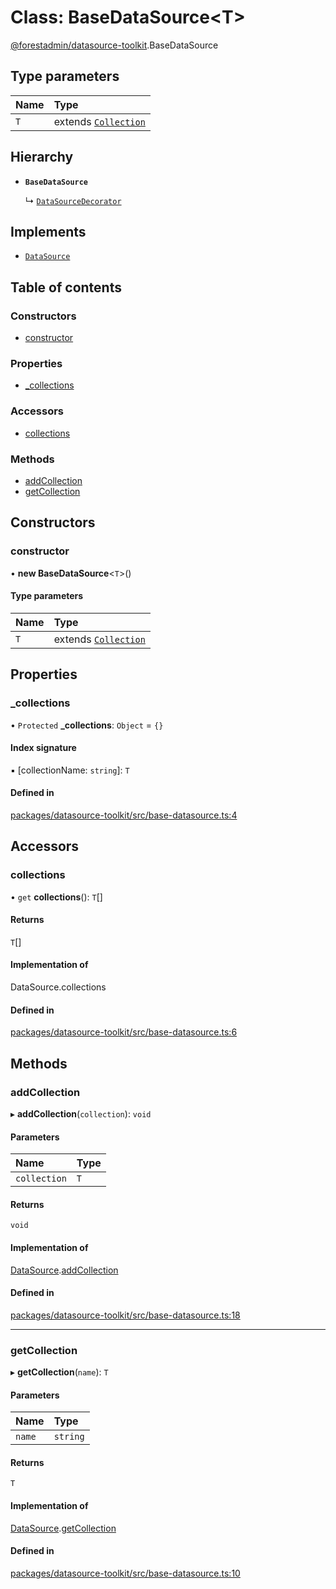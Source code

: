 # Class: BaseDataSource<T\>

[@forestadmin/datasource-toolkit](../wiki/@forestadmin.datasource-toolkit).BaseDataSource

## Type parameters

| Name | Type |
| :------ | :------ |
| `T` | extends [`Collection`](../wiki/@forestadmin.datasource-toolkit.Collection) |

## Hierarchy

- **`BaseDataSource`**

  ↳ [`DataSourceDecorator`](../wiki/@forestadmin.datasource-toolkit.DataSourceDecorator)

## Implements

- [`DataSource`](../wiki/@forestadmin.datasource-toolkit.DataSource)

## Table of contents

### Constructors

- [constructor](../wiki/@forestadmin.datasource-toolkit.BaseDataSource#constructor)

### Properties

- [\_collections](../wiki/@forestadmin.datasource-toolkit.BaseDataSource#_collections)

### Accessors

- [collections](../wiki/@forestadmin.datasource-toolkit.BaseDataSource#collections)

### Methods

- [addCollection](../wiki/@forestadmin.datasource-toolkit.BaseDataSource#addcollection)
- [getCollection](../wiki/@forestadmin.datasource-toolkit.BaseDataSource#getcollection)

## Constructors

### constructor

• **new BaseDataSource**<`T`\>()

#### Type parameters

| Name | Type |
| :------ | :------ |
| `T` | extends [`Collection`](../wiki/@forestadmin.datasource-toolkit.Collection) |

## Properties

### \_collections

• `Protected` **\_collections**: `Object` = `{}`

#### Index signature

▪ [collectionName: `string`]: `T`

#### Defined in

[packages/datasource-toolkit/src/base-datasource.ts:4](https://github.com/ForestAdmin/agent-nodejs/blob/4dc29e4/packages/datasource-toolkit/src/base-datasource.ts#L4)

## Accessors

### collections

• `get` **collections**(): `T`[]

#### Returns

`T`[]

#### Implementation of

DataSource.collections

#### Defined in

[packages/datasource-toolkit/src/base-datasource.ts:6](https://github.com/ForestAdmin/agent-nodejs/blob/4dc29e4/packages/datasource-toolkit/src/base-datasource.ts#L6)

## Methods

### addCollection

▸ **addCollection**(`collection`): `void`

#### Parameters

| Name | Type |
| :------ | :------ |
| `collection` | `T` |

#### Returns

`void`

#### Implementation of

[DataSource](../wiki/@forestadmin.datasource-toolkit.DataSource).[addCollection](../wiki/@forestadmin.datasource-toolkit.DataSource#addcollection)

#### Defined in

[packages/datasource-toolkit/src/base-datasource.ts:18](https://github.com/ForestAdmin/agent-nodejs/blob/4dc29e4/packages/datasource-toolkit/src/base-datasource.ts#L18)

___

### getCollection

▸ **getCollection**(`name`): `T`

#### Parameters

| Name | Type |
| :------ | :------ |
| `name` | `string` |

#### Returns

`T`

#### Implementation of

[DataSource](../wiki/@forestadmin.datasource-toolkit.DataSource).[getCollection](../wiki/@forestadmin.datasource-toolkit.DataSource#getcollection)

#### Defined in

[packages/datasource-toolkit/src/base-datasource.ts:10](https://github.com/ForestAdmin/agent-nodejs/blob/4dc29e4/packages/datasource-toolkit/src/base-datasource.ts#L10)
